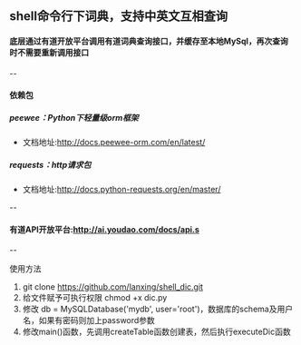 ## shell命令行下词典，支持中英文互相查询

#### 底层通过有道开放平台调用有道词典查询接口，并缓存至本地MySql，再次查询时不需要重新调用接口

--

#### 依赖包
##### peewee：Python下轻量级orm框架
+ 文档地址:http://docs.peewee-orm.com/en/latest/

##### requests：http请求包
+ 文档地址:http://docs.python-requests.org/en/master/

--

#### 有道API开放平台:http://ai.youdao.com/docs/api.s
--

使用方法
1. git clone https://github.com/lanxing/shell_dic.git
2. 给文件赋予可执行权限 chmod +x dic.py
3. 修改 db = MySQLDatabase('mydb', user='root')，数据库的schema及用户名，如果有密码则加上password参数
4. 修改main()函数，先调用createTable函数创建表，然后执行executeDic函数

